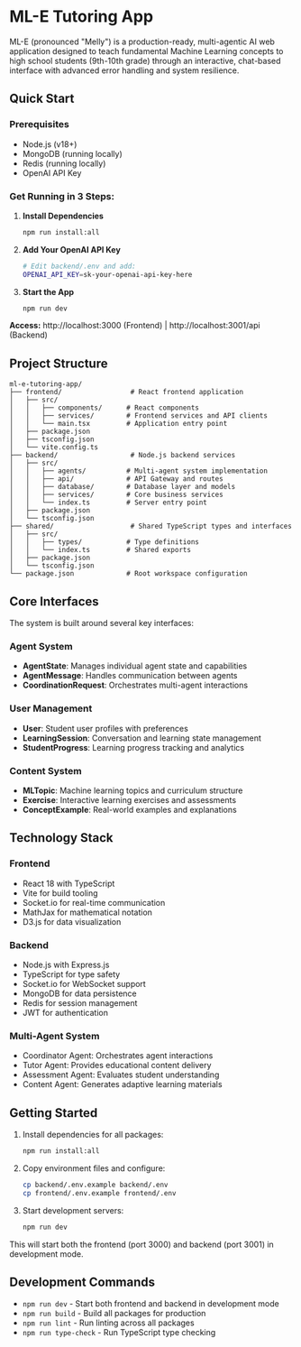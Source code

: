 # ML-E Tutoring App

ML-E (pronounced "Melly") is a production-ready, multi-agentic AI web application designed to teach fundamental Machine Learning concepts to high school students (9th-10th grade) through an interactive, chat-based interface with advanced error handling and system resilience.

## Quick Start

### Prerequisites
- Node.js (v18+) 
- MongoDB (running locally)
- Redis (running locally)
- OpenAI API Key

### Get Running in 3 Steps:

1. **Install Dependencies**
   ```bash
   npm run install:all
   ```

2. **Add Your OpenAI API Key**
   ```bash
   # Edit backend/.env and add:
   OPENAI_API_KEY=sk-your-openai-api-key-here
   ```

3. **Start the App**
   ```bash
   npm run dev
   ```

**Access:** http://localhost:3000 (Frontend) | http://localhost:3001/api (Backend)

## Project Structure

```
ml-e-tutoring-app/
├── frontend/                 # React frontend application
│   ├── src/
│   │   ├── components/      # React components
│   │   ├── services/        # Frontend services and API clients
│   │   └── main.tsx         # Application entry point
│   ├── package.json
│   ├── tsconfig.json
│   └── vite.config.ts
├── backend/                  # Node.js backend services
│   ├── src/
│   │   ├── agents/          # Multi-agent system implementation
│   │   ├── api/             # API Gateway and routes
│   │   ├── database/        # Database layer and models
│   │   ├── services/        # Core business services
│   │   └── index.ts         # Server entry point
│   ├── package.json
│   └── tsconfig.json
├── shared/                   # Shared TypeScript types and interfaces
│   ├── src/
│   │   ├── types/           # Type definitions
│   │   └── index.ts         # Shared exports
│   ├── package.json
│   └── tsconfig.json
└── package.json             # Root workspace configuration
```

## Core Interfaces

The system is built around several key interfaces:

### Agent System
- **AgentState**: Manages individual agent state and capabilities
- **AgentMessage**: Handles communication between agents
- **CoordinationRequest**: Orchestrates multi-agent interactions

### User Management
- **User**: Student user profiles with preferences
- **LearningSession**: Conversation and learning state management
- **StudentProgress**: Learning progress tracking and analytics

### Content System
- **MLTopic**: Machine learning topics and curriculum structure
- **Exercise**: Interactive learning exercises and assessments
- **ConceptExample**: Real-world examples and explanations

## Technology Stack

### Frontend
- React 18 with TypeScript
- Vite for build tooling
- Socket.io for real-time communication
- MathJax for mathematical notation
- D3.js for data visualization

### Backend
- Node.js with Express.js
- TypeScript for type safety
- Socket.io for WebSocket support
- MongoDB for data persistence
- Redis for session management
- JWT for authentication

### Multi-Agent System
- Coordinator Agent: Orchestrates agent interactions
- Tutor Agent: Provides educational content delivery
- Assessment Agent: Evaluates student understanding
- Content Agent: Generates adaptive learning materials

## Getting Started

1. Install dependencies for all packages:
   ```bash
   npm run install:all
   ```

2. Copy environment files and configure:
   ```bash
   cp backend/.env.example backend/.env
   cp frontend/.env.example frontend/.env
   ```

3. Start development servers:
   ```bash
   npm run dev
   ```

This will start both the frontend (port 3000) and backend (port 3001) in development mode.

## Development Commands

- `npm run dev` - Start both frontend and backend in development mode
- `npm run build` - Build all packages for production
- `npm run lint` - Run linting across all packages
- `npm run type-check` - Run TypeScript type checking
